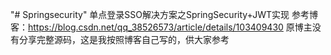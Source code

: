 "# Springsecurity" 
单点登录SSO解决方案之SpringSecurity+JWT实现
参考博客：https://blog.csdn.net/qq_38526573/article/details/103409430
原博主没有分享完整源码，这是我按照博客自己写的，供大家参考
